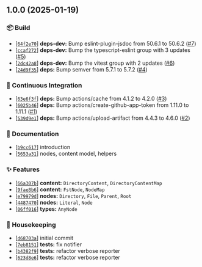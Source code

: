 ## 1.0.0 (2025-01-19)

### :package: Build

- [[`64f2e70`](https://github.com/flex-development/fst/commit/64f2e707d45057aa40a7de0ef4220acdcdd53de9)] **deps-dev:** Bump eslint-plugin-jsdoc from 50.6.1 to 50.6.2 ([#7](https://github.com/flex-development/fst/issues/7))
- [[`ccaf272`](https://github.com/flex-development/fst/commit/ccaf272483251b77a0a9cf1e4b5846dec555de9a)] **deps-dev:** Bump the typescript-eslint group with 3 updates ([#5](https://github.com/flex-development/fst/issues/5))
- [[`2dc42a8`](https://github.com/flex-development/fst/commit/2dc42a80d36219fe7d52a9b5c10697d1fd1afff3)] **deps-dev:** Bump the vitest group with 2 updates ([#6](https://github.com/flex-development/fst/issues/6))
- [[`24d9f35`](https://github.com/flex-development/fst/commit/24d9f3584a0be2ef4820659d38f6f0012178f146)] **deps:** Bump semver from 5.7.1 to 5.7.2 ([#4](https://github.com/flex-development/fst/issues/4))

### :robot: Continuous Integration

- [[`63e6f3f`](https://github.com/flex-development/fst/commit/63e6f3fd6832a263c46196ce2914b6dd32c7ac93)] **deps:** Bump actions/cache from 4.1.2 to 4.2.0 ([#3](https://github.com/flex-development/fst/issues/3))
- [[`6025b46`](https://github.com/flex-development/fst/commit/6025b460818d4084dc5e43d9d2edd53792509244)] **deps:** Bump actions/create-github-app-token from 1.11.0 to 1.11.1 ([#1](https://github.com/flex-development/fst/issues/1))
- [[`539d9e1`](https://github.com/flex-development/fst/commit/539d9e1a03d7b3e637aece8ba679fa1b727622c7)] **deps:** Bump actions/upload-artifact from 4.4.3 to 4.6.0 ([#2](https://github.com/flex-development/fst/issues/2))

### :pencil: Documentation

- [[`b9cc617`](https://github.com/flex-development/fst/commit/b9cc61729e6bc40abf63c965315cf73c59dba8c1)] introduction
- [[`5653a31`](https://github.com/flex-development/fst/commit/5653a31af33d1a73d514d32844b0b9161d9c68fc)] nodes, content model, helpers

### :sparkles: Features

- [[`66a307b`](https://github.com/flex-development/fst/commit/66a307b8d0f27a9e4e12b6775fba7bd30367d9e1)] **content:** `DirectoryContent`, `DirectoryContentMap`
- [[`9fae8b6`](https://github.com/flex-development/fst/commit/9fae8b6708a1e392bb874a68aa28730fe6cefdf5)] **content:** `FstNode`, `NodeMap`
- [[`e79979d`](https://github.com/flex-development/fst/commit/e79979dfdfd91f018a4ef6e16b998b90282dc95b)] **nodes:** `Directory`, `File`, `Parent`, `Root`
- [[`4487470`](https://github.com/flex-development/fst/commit/4487470b8a618ac328f865138f23116596ab0a79)] **nodes:** `Literal`, `Node`
- [[`06ff016`](https://github.com/flex-development/fst/commit/06ff016541f8942787383a13a82c5520647a1d20)] **types:** `AnyNode`

### :house_with_garden: Housekeeping

- [[`d68703a`](https://github.com/flex-development/fst/commit/d68703a1db6e79a6ef33c9104b9414d60da0421f)] initial commit
- [[`7eb8151`](https://github.com/flex-development/fst/commit/7eb8151209f578a770c242c8f33111185ab11f74)] **tests:** fix notifier
- [[`b4382f9`](https://github.com/flex-development/fst/commit/b4382f96a598584c1edb1c0076854d9693eda9b4)] **tests:** refactor verbose reporter
- [[`623d8e6`](https://github.com/flex-development/fst/commit/623d8e6eae244048ba5a221fe78b0416efb9965f)] **tests:** refactor verbose reporter


